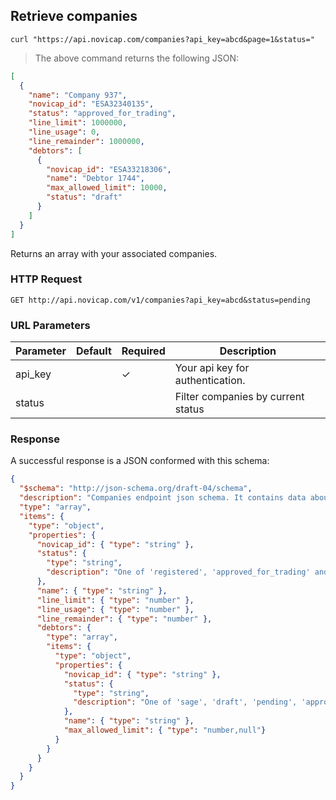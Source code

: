 ## Retrieve companies

```shell
curl "https://api.novicap.com/companies?api_key=abcd&page=1&status="
```

> The above command returns the following JSON:

```json
[
  {
    "name": "Company 937",
    "novicap_id": "ESA32340135",
    "status": "approved_for_trading",
    "line_limit": 1000000,
    "line_usage": 0,
    "line_remainder": 1000000,
    "debtors": [
      {
        "novicap_id": "ESA33218306",
        "name": "Debtor 1744",
        "max_allowed_limit": 10000,
        "status": "draft"
      }
    ]
  }
]
```

Returns an array with your associated companies.

### HTTP Request

`GET http://api.novicap.com/v1/companies?api_key=abcd&status=pending`

### URL Parameters

Parameter            | Default | Required | Description
---------------------|---------|----------|--------------------------------------------------------
api_key              |         | ✓        | Your api key for authentication.
status               |         |          | Filter companies by current status

### Response

A successful response is a JSON conformed with this schema:

```json
{
  "$schema": "http://json-schema.org/draft-04/schema",
  "description": "Companies endpoint json schema. It contains data about partner's companies and debtors",
  "type": "array",
  "items": {
    "type": "object",
    "properties": {
      "novicap_id": { "type": "string" },
      "status": {
        "type": "string",
        "description": "One of 'registered', 'approved_for_trading' and 'rejected'"
      },
      "name": { "type": "string" },
      "line_limit": { "type": "number" },
      "line_usage": { "type": "number" },
      "line_remainder": { "type": "number" },
      "debtors": {
        "type": "array",
        "items": {
          "type": "object",
          "properties": {
            "novicap_id": { "type": "string" },
            "status": {
              "type": "string",
              "description": "One of 'sage', 'draft', 'pending', 'approved', 'rejected', 'uncooperative'"
            },
            "name": { "type": "string" },
            "max_allowed_limit": { "type": "number,null"}
          }
        }
      }
    }
  }
}
```
